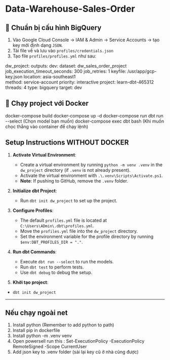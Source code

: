 # Data-Warehouse-Sales-Order

## 🔐 Chuẩn bị cấu hình BigQuery

1. Vào Google Cloud Console → IAM & Admin → Service Accounts → tạo key mới định dạng `JSON`.
2. Tải file về và lưu vào `profiles/credentials.json`
3. Tạo file `profiles/profiles.yml` như sau:

dw_project:
  outputs:
    dev:
      dataset: dw_sales_order_project
      job_execution_timeout_seconds: 300
      job_retries: 1
      keyfile: /usr/app/gcp-key.json
      location: asia-southeast1  
      method: service-account
      priority: interactive
      project: learn-dbt-465312
      threads: 4
      type: bigquery
  target: dev


  ## 🐳 Chạy project với Docker
docker-compose build
docker-compose up -d
docker-compose run dbt run --select (Chọn model bạn muốn)
docker-compose exec dbt bash (Khi muốn chọc thẳng vào container để chạy lệnh)




## Setup Instructions WITHOUT DOCKER
1. **Activate Virtual Environment**:  
   - Create a virtual environment by running `python -m venv .venv` in the `dw_project` directory (if `.venv` is not already present).  
   - Activate the virtual environment with `.\.venv\Scripts\Activate.ps1`.  
   - **Note**: If pushing to GitHub, remove the `.venv` folder.

2. **Initialize dbt Project**:  
   - Run `dbt init dw_project` to set up the project.

3. **Configure Profiles**:  
   - The default `profiles.yml` file is located at `C:\Users\ADmin\.dbt\profiles.yml`.  
   - Move the `profiles.yml` file into the `dw_project` directory.  
   - Set the environment variable for the profile directory by running `$env:DBT_PROFILES_DIR = "."`.

4. **Run dbt Commands**:  
   - Execute `dbt run --select` to run the models.  
   - Run `dbt test` to perform tests.  
   - Use `dbt debug` to debug the setup.

5. **Khởi tạo project**:
-  `dbt init dw_project`
---


## Nếu chạy ngoài net 
1. Install python (Remember to add python to path) 
2. Install pip in dockerfile 
3. Install python -m .venv venv 
4. Open powersell run this : Set-ExecutionPolicy -ExecutionPolicy RemoteSigned -Scope CurrentUser 
5. Add json key to .venv folder (sài lại key cũ ở nhà cũng được)


